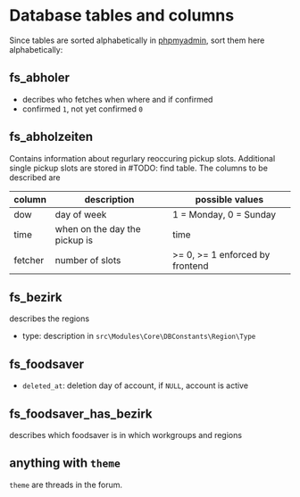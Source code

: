 # Database tables and columns

Since tables are sorted alphabetically in [phpmyadmin](http://localhost:18081), sort them here alphabetically:

## fs_abholer
* decribes who fetches when where and if confirmed
* confirmed `1`, not yet confirmed `0`

## fs_abholzeiten
Contains information about regurlary reoccuring pickup slots. Additional single pickup slots are stored in #TODO: find table.
The columns to be described are

column | description | possible values |
--- | --- | --- |
dow | day of week | 1 = Monday, 0 = Sunday |
time | when on the day the pickup is | time |
fetcher | number of slots | >= 0, >= 1 enforced by frontend |

## fs_bezirk
describes the regions
* type: description in `src\Modules\Core\DBConstants\Region\Type`

## fs_foodsaver
* `deleted_at`: deletion day of account, if `NULL`, account is active

## fs_foodsaver_has_bezirk
describes which foodsaver is in which workgroups and regions

## anything with `theme`
`theme` are threads in the forum.

